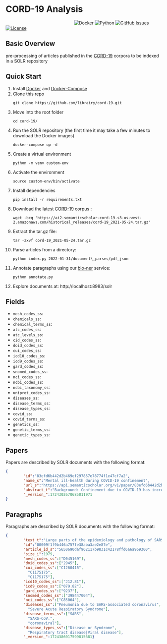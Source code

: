 # CORD-19 Analysis

&nbsp;&nbsp;&nbsp;&nbsp;&nbsp;&nbsp;&nbsp;&nbsp;&nbsp;&nbsp;&nbsp;&nbsp;&nbsp;&nbsp;&nbsp;&nbsp;&nbsp;&nbsp;&nbsp;&nbsp;&nbsp;&nbsp;&nbsp;&nbsp;&nbsp;&nbsp;&nbsp;&nbsp;&nbsp;&nbsp;&nbsp;&nbsp;&nbsp;&nbsp;&nbsp;&nbsp;&nbsp;&nbsp;&nbsp;&nbsp;&nbsp;&nbsp;&nbsp;&nbsp;&nbsp;&nbsp;&nbsp;&nbsp;&nbsp;&nbsp;&nbsp;&nbsp;&nbsp;&nbsp;&nbsp;
![Docker](https://img.shields.io/badge/docker-v3+-blue.svg)
![Python](https://img.shields.io/badge/python-v3+-blue.svg)
[![GitHub Issues](https://img.shields.io/github/issues/librairy/cord-19.svg)](https://github.com/librairy/cord-19/issues)
[![License](https://img.shields.io/badge/license-Apache2.0-blue.svg)](https://opensource.org/licenses/Apache-2.0)

## Basic Overview
pre-processing of articles published in the [CORD-19](https://github.com/allenai/cord19) corpora to be indexed in a SOLR repository


## Quick Start

1. Install [Docker](https://docs.docker.com/install/) and [Docker-Compose](https://docs.docker.com/compose/install/)
1. Clone this repo
	```
	git clone https://github.com/librairy/cord-19.git
	```
1. Move into the root folder
	```
	cd cord-19/
	```
1. Run the SOLR repository (the first time it may take a few minutes to download the Docker images)
    ````
    docker-compose up -d
    ````  
1. Create a virtual environment
    ```
    python -m venv custom-env
    ```
1. Activate the environment
    ```
    source custom-env/bin/activate
    ```
1. Install dependencies
    ```
    pip install -r requirements.txt
    ```
1. Download the latest [CORD-19](https://ai2-semanticscholar-cord-19.s3-us-west-2.amazonaws.com/historical_releases.html) corpus :
    ````
    wget -bcq 'https://ai2-semanticscholar-cord-19.s3-us-west-2.amazonaws.com/historical_releases/cord-19_2021-05-24.tar.gz'
    ````
1. Extract the tar.gz file:
    ````
    tar -zxvf cord-19_2021-05-24.tar.gz
    ````
1. Parse articles from a directory:
    ```
    python index.py 2022-01-31/document\_parses/pdf_json
    ```
1. Annotate paragraphs using our [bio-ner](https://github.com/drugs4covid/bio-ner) service:
    ```
    python annotate.py
    ```		  
1. Explore documents at: http://localhost:8983/solr

## Fields

* `mesh_codes_ss`:
* `chemicals_ss`:
* `chemical_terms_ss`:
* `atc_codes_ss`:
* `atc_levels_ss`:
* `cid_codes_ss`:
* `doid_codes_ss`:
* `cui_codes_ss`:
* `icd10_codes_ss`:
* `icd9_codes_ss`:
* `gard_codes_ss`:
* `snomed_codes_ss`:
* `nci_codes_ss`:
* `ncbi_codes_ss`:
* `ncbi_taxonomy_ss`:
* `uniprot_codes_ss`:
* `diseases_ss`:
* `disease_terms_ss`:
* `disease_types_ss`:
* `covid_ss`:
* `covid_terms_ss`:
* `genetics_ss`:
* `genetic_terms_ss`:
* `genetic_types_ss`:


## Papers

Papers are described by SOLR documents with the following format:

````json
{
        "id":"83efd6b442d2b469ef297857e78774f1e47cf7a2",
        "name_s":"Mental ill-health during COVID-19 confinement",
        "url_s":"https://api.semanticscholar.org/v1/paper/83efd6b442d2b469ef297857e78774f1e47cf7a2",
        "abstract_t":"Background: Confinement due to COVID-19 has increased mental ill-health. Few studies unpack the risk and protective factors associated with mental ill-health and addictions that might inform future preparedness. Methods: Cross-sectional on-line survey with 37,810 Catalan residents aged 16+ years from 21 April to 20 May 2020 ... ",
        "_version_":1724302670685011971
}
````

## Paragraphs
Paragraphs are described by SOLR documents with the following format:

````json
{
        "text_t":"Large parts of the epidemiology and pathology of SARS were related to its receptor tropism in humans (3, 11, 16) . In a scenario resembling that for avian influenza viruses, the anatomical position of the receptor in the deep respiratory tract and the downregulation of its expression were postulated to aggravate the course of disease in individuals while limiting the spread of disease on the population level (24) . While we are still uncertain of the epidemiology of hCoV-EMC-related infections, the importance of knowing its receptor in human cells is unquestionable (11) . Our data taken together suggest that hCoV-EMC does not rely on the same receptor as SARS-CoV. Urgent further research is needed in order to identify the cellular receptor for hCoV-EMC and determine its anatomical focus of replication. Our observations regarding the cell culture tropism of this novel human virus raise an intriguing perspective. We have shown here that cells from primates, pigs, as well as bats representing four families from both chiropteran suborders, Yangochiroptera and Yinpterochiroptera, retain susceptibility for the virus. This breadth of tropism is absolutely unique among CoVs (1, 11, 12) . For instance, only once have researchers succeeded in culturing any CoV in bat-derived cells, and these experiments required specifically generated bat cell cultures combined with engineered, reporter gene-expressing virus (12) . The broad replicative capability of hCoV-EMC suggests that this new virus might utilize a receptor structure that bats, primates, and pigs have in common. If that receptor were expressed in mucosal surfaces in those hosts, repeated acquisition by humans would be conceivable, putting our current idea of a \"tight\" molecular barrier against coronaviral cross-host transmission into perspective (11, 12) . Interestingly, these data provide strong support for the existence of \"generalist\" CoV, as recently projected based on cell culture studies (12) .",
        "id":"00009f1f9b446a757fe38aba3ae2e87e",
        "article_id_s":"5650690daf962117b9831c42178ffd6a6a969300",
        "size_i":1979,
        "mesh_codes_ss":["D045169"],
        "doid_codes_ss":["2945"],
        "cui_codes_ss":["C1260415",
          "C1175175",
          "C1175175"],
        "icd10_codes_ss":["J12.81"],
        "icd9_codes_ss":["079.82"],
        "gard_codes_ss":["9237"],
        "snomed_codes_ss":["398447004"],
        "nci_codes_ss":["C85064"],
        "diseases_ss":["Pneumonia due to SARS-associated coronavirus",
          "Severe Acute Respiratory Syndrome"],
        "disease_terms_ss":["SARS",
          "SARS-CoV.",
          "coronaviral"],
        "disease_types_ss":["Disease or Syndrome",
          "Respiratory tract disease|Viral disease"],
        "_version_":1724386017599815681}
````
